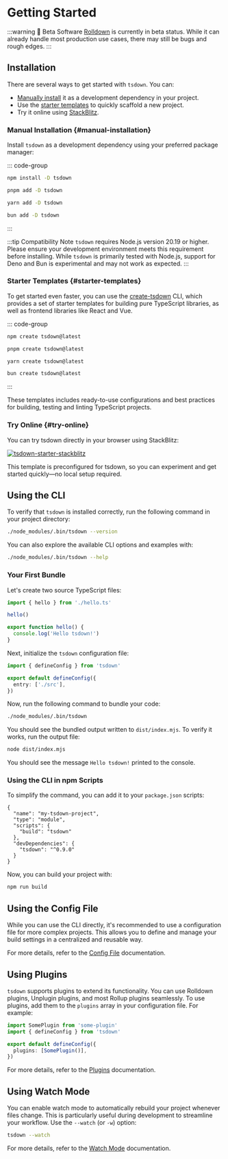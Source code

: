 # Getting Started

:::warning 🚧 Beta Software
[Rolldown](https://rolldown.rs) is currently in beta status. While it can already handle most production use cases, there may still be bugs and rough edges.
:::

## Installation

There are several ways to get started with `tsdown`. You can:

- [Manually install](#manual-installation) it as a development dependency in your project.
- Use the [starter templates](#starter-templates) to quickly scaffold a new project.
- Try it online using [StackBlitz](#try-online).

### Manual Installation {#manual-installation}

Install `tsdown` as a development dependency using your preferred package manager:

::: code-group

```sh [npm]
npm install -D tsdown
```

```sh [pnpm]
pnpm add -D tsdown
```

```sh [yarn]
yarn add -D tsdown
```

```sh [bun]
bun add -D tsdown
```

:::

:::tip Compatibility Note
`tsdown` requires Node.js version 20.19 or higher. Please ensure your development environment meets this requirement before installing. While `tsdown` is primarily tested with Node.js, support for Deno and Bun is experimental and may not work as expected.
:::

### Starter Templates {#starter-templates}

To get started even faster, you can use the [create-tsdown](https://github.com/gugustinette/create-tsdown) CLI, which provides a set of starter templates for building pure TypeScript libraries, as well as frontend libraries like React and Vue.

::: code-group

```sh [npm]
npm create tsdown@latest
```

```sh [pnpm]
pnpm create tsdown@latest
```

```sh [yarn]
yarn create tsdown@latest
```

```sh [bun]
bun create tsdown@latest
```

:::

These templates includes ready-to-use configurations and best practices for building, testing and linting TypeScript projects.

### Try Online {#try-online}

You can try tsdown directly in your browser using StackBlitz:

[![tsdown-starter-stackblitz](https://developer.stackblitz.com/img/open_in_stackblitz.svg)](https://stackblitz.com/github/rolldown/tsdown-starter-stackblitz)

This template is preconfigured for tsdown, so you can experiment and get started quickly—no local setup required.

## Using the CLI

To verify that `tsdown` is installed correctly, run the following command in your project directory:

```sh
./node_modules/.bin/tsdown --version
```

You can also explore the available CLI options and examples with:

```sh
./node_modules/.bin/tsdown --help
```

### Your First Bundle

Let's create two source TypeScript files:

```ts [src/index.ts]
import { hello } from './hello.ts'

hello()
```

```ts [src/hello.ts]
export function hello() {
  console.log('Hello tsdown!')
}
```

Next, initialize the `tsdown` configuration file:

```ts [tsdown.config.ts]
import { defineConfig } from 'tsdown'

export default defineConfig({
  entry: ['./src'],
})
```

Now, run the following command to bundle your code:

```sh
./node_modules/.bin/tsdown
```

You should see the bundled output written to `dist/index.mjs`. To verify it works, run the output file:

```sh
node dist/index.mjs
```

You should see the message `Hello tsdown!` printed to the console.

### Using the CLI in npm Scripts

To simplify the command, you can add it to your `package.json` scripts:

```json{5} [package.json]
{
  "name": "my-tsdown-project",
  "type": "module",
  "scripts": {
    "build": "tsdown"
  },
  "devDependencies": {
    "tsdown": "^0.9.0"
  }
}
```

Now, you can build your project with:

```sh
npm run build
```

## Using the Config File

While you can use the CLI directly, it's recommended to use a configuration file for more complex projects. This allows you to define and manage your build settings in a centralized and reusable way.

For more details, refer to the [Config File](../options/config-file.md) documentation.

## Using Plugins

`tsdown` supports plugins to extend its functionality. You can use Rolldown plugins, Unplugin plugins, and most Rollup plugins seamlessly. To use plugins, add them to the `plugins` array in your configuration file. For example:

```ts [tsdown.config.ts]
import SomePlugin from 'some-plugin'
import { defineConfig } from 'tsdown'

export default defineConfig({
  plugins: [SomePlugin()],
})
```

For more details, refer to the [Plugins](../advanced/plugins.md) documentation.

## Using Watch Mode

You can enable watch mode to automatically rebuild your project whenever files change. This is particularly useful during development to streamline your workflow. Use the `--watch` (or `-w`) option:

```bash
tsdown --watch
```

For more details, refer to the [Watch Mode](../options/watch-mode.md) documentation.
